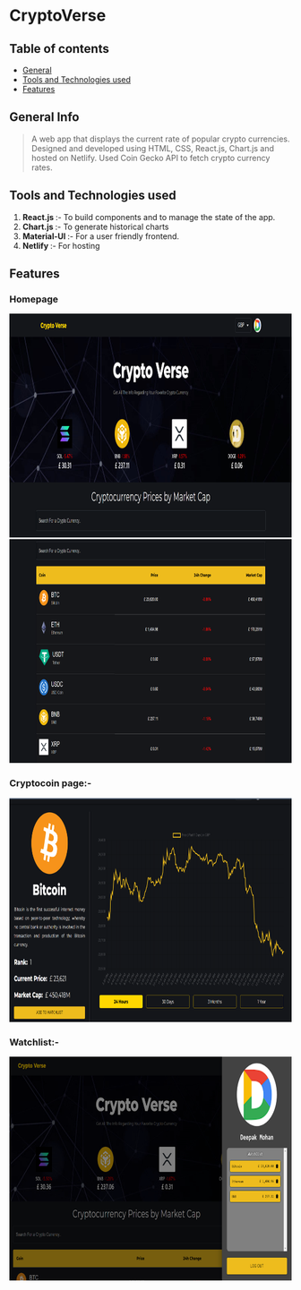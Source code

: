 

# CryptoVerse

## Table of contents

- [General ](#general-info)
- [Tools and Technologies used](#tools-and-technologies-used)
- [Features](#features)

## General Info

> A web app that displays the current rate of popular crypto currencies. 
> Designed and developed using HTML, CSS, React.js, Chart.js and hosted on Netlify. Used Coin Gecko API to fetch crypto currency rates.

## Tools and Technologies used

1. <b>React.js </b> :- To build components and to manage the state of the app.
2. <b> Chart.js </b> :- To generate historical charts
3. <b> Material-UI </b> :- For a user friendly frontend.
4. <b> Netlify </b> :- For hosting

## Features

### Homepage
<img src="screenshots/header.png" alt="Smiley face" width = "800"  height = "400">
<img src="screenshots/home.png" alt="Smiley face" width = "800"  height = "400">

### Cryptocoin page:-
 
<img src="screenshots/coin.png" alt="Smiley face" width = "800"  height = "400">

### Watchlist:-
 
<img src="screenshots/track.png" alt="Smiley face" width = "800"  height = "400">

 
